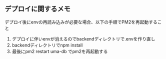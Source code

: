 ## デプロイに関するメモ
デプロイ後にenvの再読み込みが必要な場合、以下の手順でPM2を再起動すること

1. デプロイに伴いenvが消えるのでbackendディレクトリで.envを作り直し
2. backendディレクトリでnpm install
3. 最後にpm2 restart uma-db でpm2を再起動する


